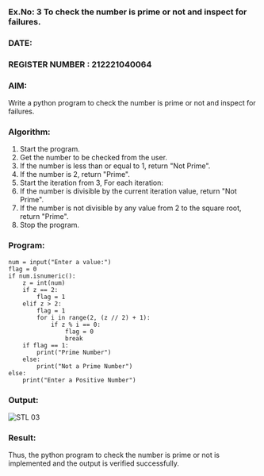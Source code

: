 ### Ex.No: 3 To check the number is prime or not and inspect for failures.
 
### DATE:                                                                            
### REGISTER NUMBER : 212221040064

### AIM: 
Write a python program to check the number is prime or not and inspect for failures.
 
### Algorithm:
1. Start the program.
2. Get the number to be checked from the user.
3. If the number is less than or equal to 1, return "Not Prime".
4. If the number is 2, return "Prime".
5. Start the iteration from 3, For each iteration:
6. If the number is divisible by the current iteration value, return "Not Prime".
7. If the number is not divisible by any value from 2 to the square root, return "Prime".
8. Stop the program.

### Program:
```
num = input("Enter a value:") 
flag = 0
if num.isnumeric():
    z = int(num)  
    if z == 2:
        flag = 1  
    elif z > 2:
        flag = 1  
        for i in range(2, (z // 2) + 1):  
            if z % i == 0:
                flag = 0  
                break
    if flag == 1:
        print("Prime Number")
    else:
        print("Not a Prime Number")
else:
    print("Enter a Positive Number")
```
### Output:
![STL 03](https://github.com/user-attachments/assets/e09f69a8-2410-4d38-a86b-4a9b69373756)
### Result:
Thus, the python program to check the number is prime or not is implemented and the output is verified successfully.
